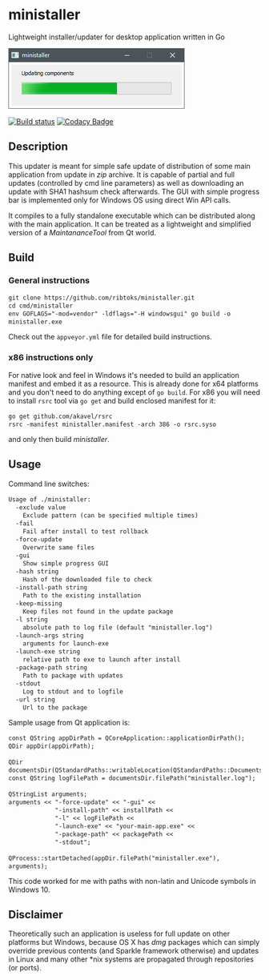 # ministaller
Lightweight installer/updater for desktop application written in Go

![alt tag](https://raw.githubusercontent.com/Ribtoks/ministaller/master/ministaller.png)

[![Build status](https://ci.appveyor.com/api/projects/status/n32q1fas77p0r90j/branch/master?svg=true)](https://ci.appveyor.com/project/Ribtoks/ministaller/branch/master)
[![Codacy Badge](https://api.codacy.com/project/badge/Grade/8636089d05bf4d9dbaa49cd8499f4326)](https://www.codacy.com/app/ribtoks/ministaller)

## Description

This updater is meant for simple safe update of distribution of some main application from update in _zip_ archive. It is capable of partial and full updates (controlled by cmd line parameters) as well as downloading an update with SHA1 hashsum check afterwards. The GUI with simple progress bar is implemented only for Windows OS using direct Win API calls.

It compiles to a fully standalone executable which can be distributed along with the main application. It can be treated as a lightweight and simplified version of a _MaintananceTool_ from Qt world.

## Build

### General instructions

    git clone https://github.com/ribtoks/ministaller.git
    cd cmd/ministaller
    env GOFLAGS="-mod=vendor" -ldflags="-H windowsgui" go build -o ministaller.exe
    
Check out the `appveyor.yml` file for detailed build instructions.

### x86 instructions only

For native look and feel in Windows it's needed to build an application manifest and embed it as a resource. This is already done for x64 platforms and you don't need to do anything except of `go build`. For x86 you will need to install `rsrc` tool via `go get` and build enclosed manifest for it:

    go get github.com/akavel/rsrc
    rsrc -manifest ministaller.manifest -arch 386 -o rsrc.syso
    
and only then build _ministaller_.

## Usage

Command line switches:

    Usage of ./ministaller:
      -exclude value
    	Exclude pattern (can be specified multiple times)
      -fail
        Fail after install to test rollback
      -force-update
        Overwrite same files
      -gui
        Show simple progress GUI
      -hash string
        Hash of the downloaded file to check
      -install-path string
        Path to the existing installation
      -keep-missing
        Keep files not found in the update package
      -l string
        absolute path to log file (default "ministaller.log")
      -launch-args string
        arguments for launch-exe
      -launch-exe string
        relative path to exe to launch after install
      -package-path string
        Path to package with updates
      -stdout
        Log to stdout and to logfile
      -url string
        Url to the package

Sample usage from Qt application is:

    const QString appDirPath = QCoreApplication::applicationDirPath();
    QDir appDir(appDirPath);
    
    QDir documentsDir(QStandardPaths::writableLocation(QStandardPaths::DocumentsLocation));
    const QString logFilePath = documentsDir.filePath("ministaller.log");

    QStringList arguments;
    arguments << "-force-update" << "-gui" <<
                 "-install-path" << installPath <<
                 "-l" << logFilePath <<
                 "-launch-exe" << "your-main-app.exe" <<
                 "-package-path" << packagePath <<
                 "-stdout";

    QProcess::startDetached(appDir.filePath("ministaller.exe"), arguments);
    
This code worked for me with paths with non-latin and Unicode symbols in Windows 10.
    
## Disclaimer

Theoretically such an application is useless for full update on other platforms but Windows, because OS X has _dmg_ packages which can simply override previous contents (and Sparkle framework otherwise) and updates in Linux and many other \*nix systems are propagated through repositories (or ports).
